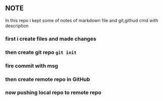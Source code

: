 ## NOTE 
In this repo i kept some of notes of markdown file and git,githud cmd with description
### first i create files and made changes

### then create git repo `git init`

### fire commit with msg

### then create remote repo in GitHub

### now pushing local repo to remote repo
